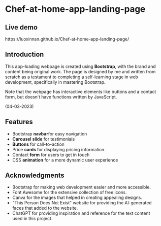 # Chef-at-home-app-landing-page
<h2>Live demo</h2>
<p>https://luoxinnan.github.io/Chef-at-home-app-landing-page/</p>
<h2>Introduction</h2>
<p>This app-loading webpage is created using <strong>Bootstrap</strong>, with the brand and content being original work. The page is designed by me and written from scratch as a testament to completing a self-learning stage in web development, specifically in mastering Bootstrap. </p>
<p>Note that the webpage has interactive elements like buttons and a contact form, but doesn't have functions written by JavaScript.</p>
<p>(04-03-2023)</p>
<h2>Features</h2>
    <ul>
        <li>Bootstrap <strong>navbar</strong>for easy navigation</li>
        <li><strong>Carousel slide</strong> for testimonials</li>
        <li><strong>Buttons</strong> for call-to-action</li>
        <li>Price <strong>cards</strong> for displaying pricing information</li>
        <li>Contact <strong>form</strong> for users to get in touch</li>
        <li>CSS <strong>animation</strong> for a more dynamic user experience</li>
    </ul>
<h2>Acknowledgments</h2>
    <ul>
        <li>Bootstrap for making web development easier and more accessible.</li>
        <li>Font Awesome for the extensive collection of free icons.</li>
        <li>Canva for the images that helped in creating appealing designs.</li>
        <li>"This Person Does Not Exist" website for providing the AI-generated faces that added to the website.</li>
        <li>ChatGPT for providing inspiration and reference for the text content used in this project.</li>
    </ul>
